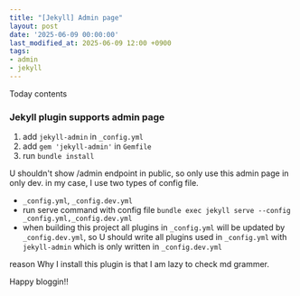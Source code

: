 ```yaml
---
title: "[Jekyll] Admin page"
layout: post
date: '2025-06-09 00:00:00'
last_modified_at: 2025-06-09 12:00 +0900
tags:
- admin
- jekyll
---
```


Today contents

### Jekyll plugin supports **admin page**

1. add `jekyll-admin` in `_config.yml`
2. add `gem 'jekyll-admin'`  in `Gemfile`
3. run `bundle install`

U shouldn't show /admin endpoint in public, so only use this admin page in only dev.
in my case, I use two types of config file.

- `_config.yml`, `_config.dev.yml`
- run serve command with config file `bundle exec jekyll serve --config _config.yml,_config.dev.yml`
- when building this project all plugins in `_config.yml` will be updated by `_config.dev.yml`, so U should write all plugins used in `_config.yml` with `jekyll-admin` which is only written in `_config.dev.yml`

reason Why I install this plugin is that I am lazy to check md grammer.

Happy bloggin!!
